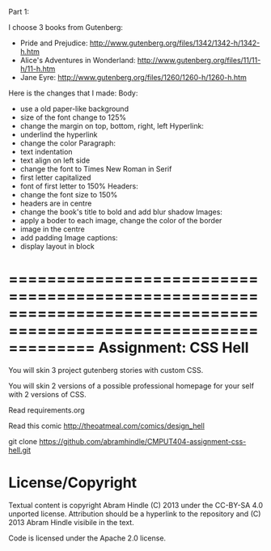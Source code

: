 Part 1:

I choose 3 books from Gutenberg:
-  Pride and Prejudice: http://www.gutenberg.org/files/1342/1342-h/1342-h.htm
-  Alice's Adventures in Wonderland: http://www.gutenberg.org/files/11/11-h/11-h.htm
-  Jane Eyre: http://www.gutenberg.org/files/1260/1260-h/1260-h.htm

Here is the changes that I made:
Body: 
   - use a old paper-like background
   - size of the font change to 125%
   - change the margin on top, bottom, right, left
Hyperlink:
   - underlind the hyperlink
   - change the color 
Paragraph:
   - text indentation
   - text align on left side
   - change the font to Times New Roman in Serif
   - first letter capitalized
   - font of first letter to 150%
Headers:
  - change the font size to 150%
  - headers are in centre
  - change the book's title to bold and add blur shadow
Images:
  - apply a boder to each image, change the color of the border
  - image in the centre
  - add padding
Image captions:
  - display layout in block

=================================================================================================================
Assignment: CSS Hell
====================

You will skin 3 project gutenberg stories with custom CSS.

You will skin 2 versions of a possible professional homepage for your
self with 2 versions of CSS.

Read requirements.org

Read this comic http://theoatmeal.com/comics/design_hell

git clone https://github.com/abramhindle/CMPUT404-assignment-css-hell.git

License/Copyright
=================

Textual content is copyright Abram Hindle (C) 2013 under the CC-BY-SA
4.0 unported license. Attribution should be a hyperlink to the
repository and (C) 2013 Abram Hindle visibile in the text.

Code is licensed under the Apache 2.0 license.


